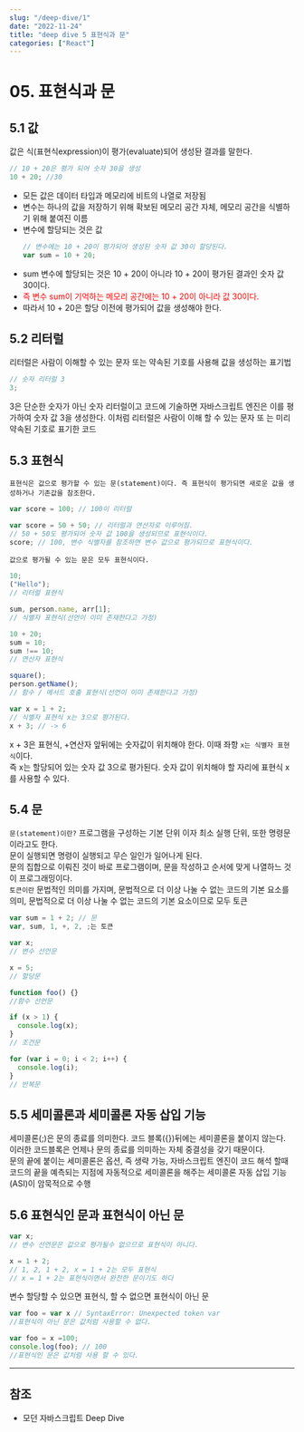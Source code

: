```yaml
---
slug: "/deep-dive/1"
date: "2022-11-24"
title: "deep dive 5 표현식과 문"
categories: ["React"]
---
```


<div style="margin-bottom:41px"></div>

# 05. 표현식과 문

## 5.1 값

값은 식(표현식expression)이 평가(evaluate)되어 생성돤 결과를 말한다.

```js
// 10 + 20은 평가 되어 숫자 30을 생성
10 + 20; //30
```

- 모든 값은 데이터 타입과 메모리에 비트의 나열로 저장됨
- 변수는 하나의 값을 저장하기 위해 확보된 메모리 공간 자체, 메모리 공간을 식별하기 위해 붙여진 이름
- 변수에 할당되는 것은 값
  ```js
  // 변수에는 10 + 20이 평가되어 생성된 숫자 값 30이 할당된다.
  var sum = 10 + 20;
  ```
- sum 변수에 할당되는 것은 10 + 20이 아니라 10 + 20이 평가된 결과인 숫자 값 30이다.
- <span style="color:red">즉 변수 sum이 기억하는 메모리 공간에는 10 + 20이 아니라 값 30이다.</span>
- 따라서 10 + 20은 할당 이전에 평가되어 값을 생성해야 한다. <br />

## 5.2 리터럴

리터럴은 사람이 이해할 수 있는 문자 또는 약속된 기호를 사용해 값을 생성하는 표기법

```javascript
// 숫자 리터럴 3
3;
```

3은 단순한 숫자가 아닌 숫자 리터럴이고 코드에 기술하면 자바스크립트 엔진은 이를 평가하여 숫자 값 3을 생성한다.
이처럼 리터럴은 사람이 이해 할 수 있는 문자 또 는 미리 약속된 기호로 표기한 코드

## 5.3 표현식

`표현식은 값으로 평가할 수 있는 문(statement)이다. 즉 표현식이 평가되면 새로운 값을 생성하거나 기존값을 참조한다.`

```javascript
var score = 100; // 100이 리터럴
```

```javascript
var score = 50 + 50; // 리터럴과 연산자로 이루어짐.
// 50 + 50도 평가되어 숫자 값 100을 생성되므로 표현식이다.
score; // 100, 변수 식별자를 참조하면 변수 값으로 평가되므로 표현식이다.
```

`값으로 평가될 수 있는 문은 모두 표현식이다.`

```javascript
10;
("Hello");
// 리터럴 표현식

sum, person.name, arr[1];
// 식별자 표현식(선언이 이미 존재한다고 가정)

10 + 20;
sum = 10;
sum !== 10;
// 연산자 표현식

square();
person.getName();
// 함수 / 메서드 호출 표현식(선언이 이미 존재한다고 가정)
```

```javascript
var x = 1 + 2;
// 식별자 표현식 x는 3으로 평가된다.
x + 3; // -> 6
```

x + 3은 표현식, +연산자 앞뒤에는 숫자값이 위치해야 한다. 이때 좌항 `x는 식별자 표현식`이다. <br />
즉 x는 할당되어 있는 숫자 값 3으로 평가된다. 숫자 값이 위치해야 할 자리에 표현식 x를 사용할 수 있다. <br />

## 5.4 문

`문(statement)이란?` 프로그램을 구성하는 기본 단위 이자 최소 실행 단위, 또한 명령문이라고도 한다. <br />
문이 실행되면 명령이 실행되고 무슨 일인가 일어나게 된다. <br />
문의 집합으로 이뤄진 것이 바로 프로그램이며, 문을 작성하고 순서에 맞게 나열하느 것이 프로그래밍이다. <br />
`토큰이란` 문법적인 의미를 가지며, 문법적으로 더 이상 나눌 수 없는 코드의 기본 요소를 의미, 문법적으로 더 이상 나눌 수 없는 코드의 기본 요소이므로 모두 토큰

```javascript
var sum = 1 + 2; // 문
var, sum, 1, +, 2, ;는 토큰
```

```javascript
var x;
// 변수 선언문

x = 5;
// 할당문

function foo() {}
//함수 선언문

if (x > 1) {
  console.log(x);
}
// 조건문

for (var i = 0; i < 2; i++) {
  console.log(i);
}
// 반복문
```

## 5.5 세미콜론과 세미콜론 자동 삽입 기능

세미콜론(;)은 문의 종료를 의미한다. 코드 블록({})뒤에는 세미콜론을 붙이지 않는다. 이러한 코드블록은 언제나 문의 종료를 의미하는 자체 중결성을 갖기 때문이다.<br />
문의 끝에 붙이는 세미콜론은 옵션, 즉 생략 가능, 자바스크립트 엔진이 코드 해석 할때 코드의 끝을 예측되는 지점에 자동적으로 세미콜론을 해주는 세미콜론 자동 삽입 기능(ASI)이 암묵적으로 수행

## 5.6 표현식인 문과 표현식이 아닌 문

```javascript
var x;
// 변수 선언문은 값으로 평가될수 없으므로 표현식이 아니다.

x = 1 + 2;
// 1, 2, 1 + 2, x = 1 + 2는 모두 표현식
// x = 1 + 2는 표현식이면서 완전한 문이기도 하다
```

변수 할당할 수 있으면 표현식, 할 수 없으면 표현식이 아닌 문

```javascript
var foo = var x // SyntaxError: Unexpected token var
//표현식이 아닌 문은 값처럼 사용할 수 없다.

var foo = x =100;
console.log(foo); // 100
//표현식인 문은 값처럼 사용 할 수 있다.
```

---

## 참조

- 모던 자바스크립트 Deep Dive
